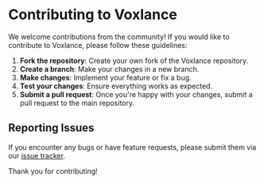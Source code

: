 # Contributing to Voxlance

We welcome contributions from the community! If you would like to contribute to Voxlance, please follow these guidelines:

1. **Fork the repository**: Create your own fork of the Voxlance repository.
2. **Create a branch**: Make your changes in a new branch.
3. **Make changes**: Implement your feature or fix a bug.
4. **Test your changes**: Ensure everything works as expected.
5. **Submit a pull request**: Once you're happy with your changes, submit a pull request to the main repository.

## Reporting Issues

If you encounter any bugs or have feature requests, please submit them via our [issue tracker](https://github.com/slammingprogramming/Voxlance/issues).

Thank you for contributing!
